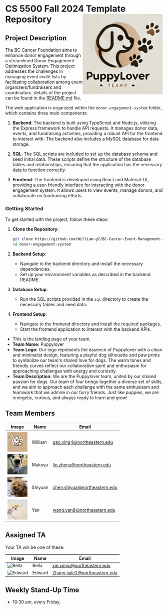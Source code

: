 # CS 5500 Fall 2024 Template Repository <img src="Resources/Team logo.png" alt="Team Logo" height="256" width="256" align="right">

## Project Description

The BC Cancer Foundation aims to enhance donor engagement through a streamlined Donor Engagement Optimization System. This project addresses the challenges in managing event invite lists by facilitating collaboration among event organizers/fundraisers and coordinators. details of the project can be found in the [README.md](Project/README.md) file.

The web application is organized within the `donor-engagement-system` folder, which contains three main components:

1. **Backend**: The backend is built using TypeScript and Node.js, utilizing the Express framework to handle API requests. It manages donor data, events, and fundraising activities, providing a robust API for the frontend to interact with. The backend also includes a MySQL database for data storage.

2. **SQL**: The SQL scripts are included to set up the database schema and seed initial data. These scripts define the structure of the database tables and relationships, ensuring that the application has the necessary data to function correctly.

3. **Frontend**: The frontend is developed using React and Material-UI, providing a user-friendly interface for interacting with the donor engagement system. It allows users to view events, manage donors, and collaborate on fundraising efforts.

### Getting Started

To get started with the project, follow these steps:

1. **Clone the Repository**:
   ```bash
   git clone https://github.com/William-g7/BC-Cancer-Event-Management-System.git
   cd donor-engagement-system
   ```

2. **Backend Setup**:
   - Navigate to the backend directory and install the necessary dependencies.
   - Set up your environment variables as described in the backend README.

3. **Database Setup**:
   - Run the SQL scripts provided in the `sql` directory to create the necessary tables and seed data.

4. **Frontend Setup**:
   - Navigate to the frontend directory and install the required packages.
   - Start the frontend application to interact with the backend APIs.


- This is the landing page of your team.
- **Team Name:** Puppylover
- **Team Logo:** Our logo represents the essence of Puppylover with a clean and minimalist design, featuring a playful dog silhouette and paw prints to symbolize our team's shared love for dogs. The warm tones and friendly curves reflect our collaborative spirit and enthusiasm for approaching challenges with energy and curiosity.
- **Team Description:** We are the Puppylover team, united by our shared passion for dogs. Our team of four brings together a diverse set of skills, and we aim to approach each challenge with the same enthusiasm and teamwork that we admire in our furry friends. Just like puppies, we are energetic, curious, and always ready to learn and grow!

## Team Members
| Image | Name | Email |
|-------|------|-------|
| <img src="Resources/Samoyed.png" alt="William" height="64" width="64"> | William | gao.xing4@northeastern.edu |
| <img src="Resources/truffle.png" alt="Makoya" height="64" width="64"> | Makoya | lin.zhenz@northeastern.edu |
| <img src="Resources/teddy.jpg" alt="Shiyuan" height="64" width="64"> | Shiyuan | chen.shiyua@northeastern.edu |
| <img src="Resources/cute puppy.jpg" alt="Yan" height="64" width="64"> | Yan | wang.yan8@northeastern.edu |

## Assigned TA
Your TA will be one of these:

| Image | Name | Email |
|-------|------|-------|
| <img src="Resources/bella.jpeg" alt="Bella" height="64" width="64"> | Bella | xie.xinyu@northeastern.edu |
| <img src="Resources/edward.jpeg" alt="Edward" height="64" width="64"> | Edward | Zhang.jiale2@northeastern.edu |

## Weekly Stand-Up Time
- 10:30 am, every Friday.

